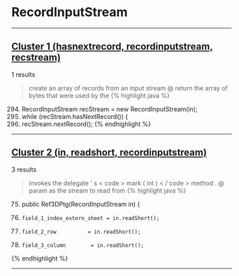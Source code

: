 # RecordInputStream

***

## [Cluster 1 (hasnextrecord, recordinputstream, recstream)](./1)
1 results
> create an array of records from an input stream @ return the array of bytes that were used by the 
{% highlight java %}
294. RecordInputStream recStream = new RecordInputStream(in);
296. while (recStream.hasNextRecord()) {
297.   recStream.nextRecord();
{% endhighlight %}

***

## [Cluster 2 (in, readshort, recordinputstream)](./2)
3 results
> invokes the delegate ' s < code > mark ( int ) < / code > method . @ param as the stream to read from 
{% highlight java %}
75. public Ref3DPtg(RecordInputStream in) {
76.     field_1_index_extern_sheet = in.readShort();
77.     field_2_row          = in.readShort();
78.     field_3_column        = in.readShort();
{% endhighlight %}

***

